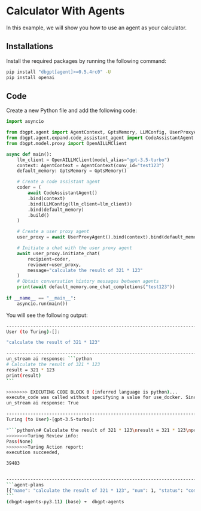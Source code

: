 # Calculator With Agents

In this example, we will show you how to use an agent as your calculator.

## Installations

Install the required packages by running the following command:

```bash
pip install "dbgpt[agent]>=0.5.4rc0" -U
pip install openai
```

## Code

Create a new Python file and add the following code:

```python
import asyncio

from dbgpt.agent import AgentContext, GptsMemory, LLMConfig, UserProxyAgent
from dbgpt.agent.expand.code_assistant_agent import CodeAssistantAgent
from dbgpt.model.proxy import OpenAILLMClient

async def main():
    llm_client = OpenAILLMClient(model_alias="gpt-3.5-turbo")
    context: AgentContext = AgentContext(conv_id="test123")
    default_memory: GptsMemory = GptsMemory()

    # Create a code assistant agent
    coder = (
        await CodeAssistantAgent()
        .bind(context)
        .bind(LLMConfig(llm_client=llm_client))
        .bind(default_memory)
        .build()
    )

    # Create a user proxy agent
    user_proxy = await UserProxyAgent().bind(context).bind(default_memory).build()

    # Initiate a chat with the user proxy agent
    await user_proxy.initiate_chat(
        recipient=coder,
        reviewer=user_proxy,
        message="calculate the result of 321 * 123"  
    )
    # Obtain conversation history messages between agents
    print(await default_memory.one_chat_completions("test123"))
    
if __name__ == "__main__":
    asyncio.run(main())
```

You will see the following output:

````bash
--------------------------------------------------------------------------------
User (to Turing)-[]:

"calculate the result of 321 * 123"

--------------------------------------------------------------------------------
un_stream ai response: ```python
# Calculate the result of 321 * 123
result = 321 * 123
print(result)
```

>>>>>>>> EXECUTING CODE BLOCK 0 (inferred language is python)...
execute_code was called without specifying a value for use_docker. Since the python docker package is not available, code will be run natively. Note: this fallback behavior is subject to change
un_stream ai response: True

--------------------------------------------------------------------------------
Turing (to User)-[gpt-3.5-turbo]:

"```python\n# Calculate the result of 321 * 123\nresult = 321 * 123\nprint(result)\n```"
>>>>>>>>Turing Review info: 
Pass(None)
>>>>>>>>Turing Action report: 
execution succeeded,

39483


--------------------------------------------------------------------------------
```agent-plans
[{"name": "calculate the result of 321 * 123", "num": 1, "status": "complete", "agent": "Human", "markdown": "```agent-messages\n[{\"sender\": \"CodeEngineer\", \"receiver\": \"Human\", \"model\": \"gpt-3.5-turbo\", \"markdown\": \"```vis-code\\n{\\\"exit_success\\\": true, \\\"language\\\": \\\"python\\\", \\\"code\\\": [[\\\"python\\\", \\\"# Calculate the result of 321 * 123\\\\nresult = 321 * 123\\\\nprint(result)\\\"]], \\\"log\\\": \\\"\\\\n39483\\\\n\\\"}\\n```\"}]\n```"}]
```
(dbgpt-agents-py3.11) (base) ➜  dbgpt-agents
````